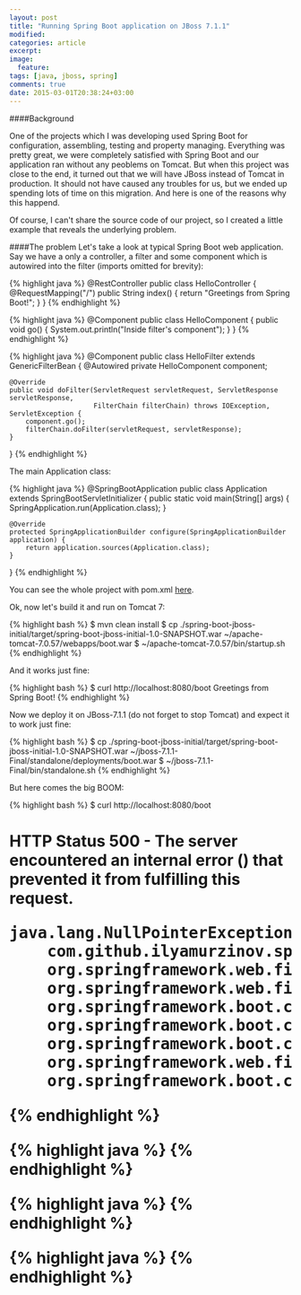 ```yaml
---
layout: post
title: "Running Spring Boot application on JBoss 7.1.1"
modified:
categories: article
excerpt:
image:
  feature:
tags: [java, jboss, spring]
comments: true
date: 2015-03-01T20:38:24+03:00
---
```


####Background

One of the projects which I was developing used Spring Boot for configuration, assembling, testing and property managing. Everything was pretty great, we were completely satisfied with Spring Boot and our application ran without any peoblems on Tomcat. But when this project was close to the end, it turned out that we will have JBoss instead of Tomcat in production. It should not have caused any troubles for us, but we ended up spending lots of time on this migration. And here is one of the reasons why this happend.

Of course, I can't share the source code of our project, so I created a little example that reveals the underlying problem.

####The problem
Let's take a look at typical Spring Boot web application. Say we have a only a controller, a filter and some component which is autowired into the filter (imports omitted for brevity):

{% highlight java %}
@RestController
public class HelloController {
    @RequestMapping("/")
    public String index() {
        return "Greetings from Spring Boot!";
    }
}
{% endhighlight %}

{% highlight java %}
@Component
public class HelloComponent {
    public void go() {
        System.out.println("Inside filter's component");
    }
}
{% endhighlight %}

{% highlight java %}
@Component
public class HelloFilter extends GenericFilterBean {
    @Autowired
    private HelloComponent component;

    @Override
    public void doFilter(ServletRequest servletRequest, ServletResponse servletResponse,
                         FilterChain filterChain) throws IOException, ServletException {
        component.go();
        filterChain.doFilter(servletRequest, servletResponse);
    }
}
{% endhighlight %}

The main Application class:

{% highlight java %}
@SpringBootApplication
public class Application extends SpringBootServletInitializer {
    public static void main(String[] args) {
        SpringApplication.run(Application.class);
    }

    @Override
    protected SpringApplicationBuilder configure(SpringApplicationBuilder application) {
        return application.sources(Application.class);
    }
}
{% endhighlight %}

You can see the whole project with pom.xml [here](https://github.com/ilya-murzinov/spring-boot-jboss/tree/master/spring-boot-jboss-initial).

Ok, now let's build it and run on Tomcat 7:

{% highlight bash %}
$ mvn clean install
$ cp ./spring-boot-jboss-initial/target/spring-boot-jboss-initial-1.0-SNAPSHOT.war ~/apache-tomcat-7.0.57/webapps/boot.war
$ ~/apache-tomcat-7.0.57/bin/startup.sh
{% endhighlight %}

And it works just fine:

{% highlight bash %}
$ curl http://localhost:8080/boot
Greetings from Spring Boot!
{% endhighlight %}

Now we deploy it on JBoss-7.1.1 (do not forget to stop Tomcat) and expect it to work just fine:

{% highlight bash %}
$ cp ./spring-boot-jboss-initial/target/spring-boot-jboss-initial-1.0-SNAPSHOT.war ~/jboss-7.1.1-Final/standalone/deployments/boot.war
$ ~/jboss-7.1.1-Final/bin/standalone.sh
{% endhighlight %}

But here comes the big BOOM:

{% highlight bash %}
$ curl http://localhost:8080/boot
<html><head><title>JBoss Web/7.0.13.Final - Error report</title></head>
<body><h1>HTTP Status 500 - The server encountered an internal error () that prevented it from fulfilling this request.
<pre>java.lang.NullPointerException
	com.github.ilyamurzinov.springbootjboss.HelloFilter.doFilter(HelloFilter.java:29)
	org.springframework.web.filter.CharacterEncodingFilter.doFilterInternal(CharacterEncodingFilter.java:88)
	org.springframework.web.filter.OncePerRequestFilter.doFilter(OncePerRequestFilter.java:107)
	org.springframework.boot.context.web.ErrorPageFilter.doFilter(ErrorPageFilter.java:108)
	org.springframework.boot.context.web.ErrorPageFilter.access$000(ErrorPageFilter.java:59)
	org.springframework.boot.context.web.ErrorPageFilter$1.doFilterInternal(ErrorPageFilter.java:88)
	org.springframework.web.filter.OncePerRequestFilter.doFilter(OncePerRequestFilter.java:107)
	org.springframework.boot.context.web.ErrorPageFilter.doFilter(ErrorPageFilter.java:101)
</pre>
</body></html>
{% endhighlight %}

{% highlight java %}
{% endhighlight %}

{% highlight java %}
{% endhighlight %}

{% highlight java %}
{% endhighlight %}